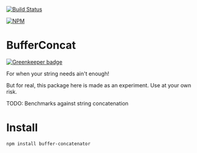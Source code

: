 [![Build Status](https://travis-ci.org/Shahor/BufferConcat.svg?branch=master)](https://travis-ci.org/Shahor/BufferConcat)


[![NPM](https://nodei.co/npm/buffer-concatenator.png?downloads=true)](https://nodei.co/npm/buffer-concatenator.png?downloads=true)

# BufferConcat

[![Greenkeeper badge](https://badges.greenkeeper.io/Shahor/BufferConcat.svg)](https://greenkeeper.io/)

For when your string needs ain't enough!

But for real, this package here is made as an experiment.
Use at your own risk.

TODO: Benchmarks against string concatenation

# Install 

```npm install buffer-concatenator```
